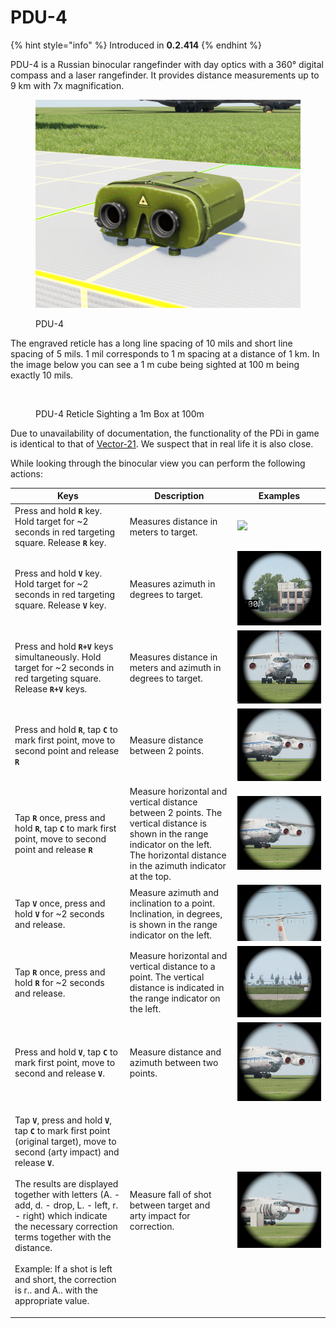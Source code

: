 # PDU-4

{% hint style="info" %}
Introduced in **0.2.414**
{% endhint %}

PDU-4 is a Russian binocular rangefinder with day optics with a 360° digital compass and a laser rangefinder. It provides distance measurements up to 9 km with 7x magnification.

<figure><img src="../../../.gitbook/assets/image (13) (1).png" alt=""><figcaption><p>PDU-4</p></figcaption></figure>

The engraved reticle has a long line spacing of 10 mils and short line spacing of 5 mils. 1 mil corresponds to 1 m spacing at a distance of 1 km. In the image below you can see a 1 m cube being sighted at 100 m being exactly 10 mils.

<figure><img src="../../../.gitbook/assets/image (3) (3).png" alt=""><figcaption><p>PDU-4 Reticle Sighting a 1m Box at 100m</p></figcaption></figure>

Due to unavailability of documentation, the functionality of the PDi in game is identical to that of [Vector-21](../../blufor/gadgets/vector-21.md). We suspect that in real life it is also close.

While looking through the binocular view you can perform the following actions:

| Keys                                                                                                                                                                                                                                                                                                                                                                                                                                                                                                                                  | Description                                                                                                                                                                                | Examples                                           |
| ------------------------------------------------------------------------------------------------------------------------------------------------------------------------------------------------------------------------------------------------------------------------------------------------------------------------------------------------------------------------------------------------------------------------------------------------------------------------------------------------------------------------------------- | ------------------------------------------------------------------------------------------------------------------------------------------------------------------------------------------ | -------------------------------------------------- |
| Press and hold **`R`** key. Hold target for \~2 seconds in red targeting square. Release **`R`** key.                                                                                                                                                                                                                                                                                                                                                                                                                                 | Measures distance in meters to target.                                                                                                                                                     | ![](<../../../.gitbook/assets/image (4) (2).png>)  |
| Press and hold **`V`** key. Hold target for \~2 seconds in red targeting square. Release **`V`** key.                                                                                                                                                                                                                                                                                                                                                                                                                                 | Measures azimuth in degrees to target.                                                                                                                                                     | ![](<../../../.gitbook/assets/image (17).png>)     |
| Press and hold **`R+V`** keys simultaneously. Hold target for \~2 seconds in red targeting square. Release **`R+V`** keys.                                                                                                                                                                                                                                                                                                                                                                                                            | Measures distance in meters and azimuth in degrees to target.                                                                                                                              | ![](<../../../.gitbook/assets/image (1) (7).png>)  |
| Press and hold **`R`**, tap **`C`** to mark first point, move to second point and release **`R`**                                                                                                                                                                                                                                                                                                                                                                                                                                     | Measure distance between 2 points.                                                                                                                                                         | ![](<../../../.gitbook/assets/image (20).png>)     |
| Tap **`R`** once, press and hold **`R`**, tap **`C`** to mark first point, move to second point and release **`R`**                                                                                                                                                                                                                                                                                                                                                                                                                   | Measure horizontal and vertical distance between 2 points. The vertical distance is shown in the range indicator on the left. The horizontal distance in the azimuth indicator at the top. | ![](<../../../.gitbook/assets/image (18).png>)     |
| Tap **`V`** once, press and hold **`V`** for \~2 seconds and release.                                                                                                                                                                                                                                                                                                                                                                                                                                                                 | Measure azimuth and inclination to a point. Inclination, in degrees, is shown in the range indicator on the left.                                                                          | ![](<../../../.gitbook/assets/image (11) (2).png>) |
| Tap **`R`** once, press and hold **`R`** for \~2 seconds and release.                                                                                                                                                                                                                                                                                                                                                                                                                                                                 | Measure horizontal and vertical distance to a point. The vertical distance is indicated in the range indicator on the left.                                                                | ![](<../../../.gitbook/assets/image (15).png>)     |
| Press and hold **`V`**, tap **`C`** to mark first point, move to second and release **`V`**.                                                                                                                                                                                                                                                                                                                                                                                                                                          | Measure distance and azimuth between two points.                                                                                                                                           | ![](<../../../.gitbook/assets/image (1) (6).png>)  |
| <p>Tap <strong><code>V</code></strong>, press and hold <strong><code>V</code></strong>, tap <strong><code>C</code></strong> to mark first point (original target), move to second (arty impact) and release <strong><code>V</code></strong>.<br><br>The results are displayed together with letters (A. - add, d. - drop, L. - left, r. - right) which indicate the necessary correction terms together with the distance.<br><br>Example: If a shot is left and short, the correction is r.. and A.. with the appropriate value.</p> | Measure fall of shot between target and arty impact for correction.                                                                                                                        | ![](<../../../.gitbook/assets/image (16) (1).png>) |

